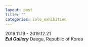 ```yaml
---
layout: post
title: ""
categories: solo_exhibition
---
```


2019.11.19 - 2019.12.21<br>
***Eul Gallery*** Daegu, Republic of Korea<br>

<!--https://www.dreamincode.net/forums/topic/418188-open-full-size-image-in-new-tab/-->
<!-- <a href="https://dlytasy0vre7p.cloudfront.net/191119_Eul_Gallery/001_4480x6128.jpg" target="_blank"> -->
<!-- <img srcset="https://dlytasy0vre7p.cloudfront.net/191119_Eul_Gallery/001_4480x6128.jpg 4480w,
             https://dlytasy0vre7p.cloudfront.net/191119_Eul_Gallery/001_2240x3064.jpg 2240w,
             https://dlytasy0vre7p.cloudfront.net/191119_Eul_Gallery/001_1120x1532.jpg 1120w" alt=""> -->
<!-- </a> -->

<img srcset="
https://dlytasy0vre7p.cloudfront.net/191119_Eul_Gallery/001_1120x1532.JPG 1120w,
https://dlytasy0vre7p.cloudfront.net/191119_Eul_Gallery/001_2240x3064.JPG 2240w,
https://dlytasy0vre7p.cloudfront.net/191119_Eul_Gallery/001_4480x6128.JPG 4480w
" alt="">

<img srcset="
https://dlytasy0vre7p.cloudfront.net/191119_Eul_Gallery/002_1120x1530.JPG 1120w,
https://dlytasy0vre7p.cloudfront.net/191119_Eul_Gallery/002_2240x3060.JPG 2240w,
https://dlytasy0vre7p.cloudfront.net/191119_Eul_Gallery/002_4480x6120.JPG 4480w
" alt="">

<img srcset="
https://dlytasy0vre7p.cloudfront.net/191119_Eul_Gallery/003_1120x1536.JPG 1120w,
https://dlytasy0vre7p.cloudfront.net/191119_Eul_Gallery/003_2240x3072.JPG 2240w,
https://dlytasy0vre7p.cloudfront.net/191119_Eul_Gallery/003_4480x6144.JPG 4480w
" alt="">

<img srcset="
https://dlytasy0vre7p.cloudfront.net/191119_Eul_Gallery/004_1680x945.JPG 1680w,
https://dlytasy0vre7p.cloudfront.net/191119_Eul_Gallery/004_3360x1890.JPG 3360w,
https://dlytasy0vre7p.cloudfront.net/191119_Eul_Gallery/004_6720x3780.JPG 6720w
" alt="">

<img srcset="
https://dlytasy0vre7p.cloudfront.net/191119_Eul_Gallery/005_1120x1400.JPG 1120w,
https://dlytasy0vre7p.cloudfront.net/191119_Eul_Gallery/005_2240x2800.JPG 2240w,
https://dlytasy0vre7p.cloudfront.net/191119_Eul_Gallery/005_4480x5600.JPG 4480w
" alt="">

<img srcset="
https://dlytasy0vre7p.cloudfront.net/191119_Eul_Gallery/006_1573x1049.JPG 1573w,
https://dlytasy0vre7p.cloudfront.net/191119_Eul_Gallery/006_3146x2098.JPG 3146w,
https://dlytasy0vre7p.cloudfront.net/191119_Eul_Gallery/006_6292x4195.JPG 6292w
" alt="">

<img srcset="
https://dlytasy0vre7p.cloudfront.net/191119_Eul_Gallery/007_1120x1400.JPG 1120w,
https://dlytasy0vre7p.cloudfront.net/191119_Eul_Gallery/007_2240x2800.JPG 2240w,
https://dlytasy0vre7p.cloudfront.net/191119_Eul_Gallery/007_4480x5600.JPG 4480w
" alt="">

<img srcset="
https://dlytasy0vre7p.cloudfront.net/191119_Eul_Gallery/008_1680x1120.JPG 1680w,
https://dlytasy0vre7p.cloudfront.net/191119_Eul_Gallery/008_3360x2240.JPG 3360w,
https://dlytasy0vre7p.cloudfront.net/191119_Eul_Gallery/008_6720x4480.JPG 6720w
" alt="">

<img srcset="
https://dlytasy0vre7p.cloudfront.net/191119_Eul_Gallery/009_1680x1120.JPG 1680w,
https://dlytasy0vre7p.cloudfront.net/191119_Eul_Gallery/009_3360x2240.JPG 3360w,
https://dlytasy0vre7p.cloudfront.net/191119_Eul_Gallery/009_6720x4480.JPG 6720w
" alt="">

<img srcset="
https://dlytasy0vre7p.cloudfront.net/191119_Eul_Gallery/010_1568x1120.JPG 1568w,
https://dlytasy0vre7p.cloudfront.net/191119_Eul_Gallery/010_3136x2240.JPG 3136w,
https://dlytasy0vre7p.cloudfront.net/191119_Eul_Gallery/010_6272x4480.JPG 6272w
" alt="">
             
<img srcset="
https://dlytasy0vre7p.cloudfront.net/191119_Eul_Gallery/011_1680x1120.JPG 1680w,
https://dlytasy0vre7p.cloudfront.net/191119_Eul_Gallery/011_3360x2240.JPG 3360w,
https://dlytasy0vre7p.cloudfront.net/191119_Eul_Gallery/011_6720x4480.JPG 6720w
" alt="">

<img srcset="
https://dlytasy0vre7p.cloudfront.net/191119_Eul_Gallery/012_1680x1120.JPG 1680w,
https://dlytasy0vre7p.cloudfront.net/191119_Eul_Gallery/012_3360x2240.JPG 3360w,
https://dlytasy0vre7p.cloudfront.net/191119_Eul_Gallery/012_6720x4480.JPG 6720w
" alt="">

<img srcset="
https://dlytasy0vre7p.cloudfront.net/191119_Eul_Gallery/013_1680x1120.JPG 1680w,
https://dlytasy0vre7p.cloudfront.net/191119_Eul_Gallery/013_3360x2240.JPG 3360w,
https://dlytasy0vre7p.cloudfront.net/191119_Eul_Gallery/013_6720x4480.JPG 6720w
" alt="">

<img srcset="
https://dlytasy0vre7p.cloudfront.net/191119_Eul_Gallery/014_1120x1680.JPG 1120w,
https://dlytasy0vre7p.cloudfront.net/191119_Eul_Gallery/014_2240x3360.JPG 2240w,
https://dlytasy0vre7p.cloudfront.net/191119_Eul_Gallery/014_4480x6720.JPG 4480w
" alt="">
